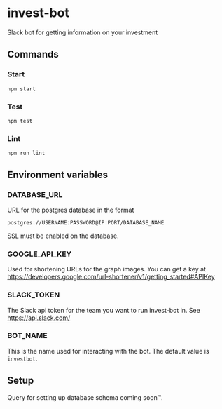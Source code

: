 # invest-bot
Slack bot for getting information on your investment

## Commands

### Start
```
npm start
```

### Test
```
npm test
```

### Lint
```
npm run lint
```

## Environment variables

### DATABASE_URL
URL for the postgres database in the format
```
postgres://USERNAME:PASSWORD@IP:PORT/DATABASE_NAME
```

SSL must be enabled on the database.
### GOOGLE_API_KEY
Used for shortening URLs for the graph images.
You can get a key at https://developers.google.com/url-shortener/v1/getting_started#APIKey

### SLACK_TOKEN
The Slack api token for the team you want to run invest-bot in.
See https://api.slack.com/
### BOT_NAME
This is the name used for interacting with the bot.
The default value is `investbot`.

## Setup

Query for setting up database schema coming soon™.
